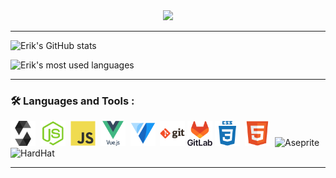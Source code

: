 <div id="header" align="center">
  <img src="HelloThere.gif" width="80%"/>
</div>

---

![Erik's GitHub stats](https://github-readme-stats.vercel.app/api?theme=radical&username=ESNJS&show_icons=true&count_private=true)

![Erik's most used languages](https://github-readme-stats.vercel.app/api/top-langs/?theme=radical&username=ESNJS&layout=compact&show_icons=true&count_private=true)

---

### :hammer_and_wrench: Languages and Tools :
<div>
  <img src="https://github.com/devicons/devicon/blob/master/icons/solidity/solidity-original.svg" title="Solidity" alt="Solidity" width="40" height="40"/>&nbsp;
  <img src="https://github.com/devicons/devicon/blob/master/icons/nodejs/nodejs-original.svg" title="NodeJS" alt="NodeJS" width="40" height="40"/>&nbsp;
  <img src="https://github.com/devicons/devicon/blob/master/icons/javascript/javascript-original.svg" title="JavaScript" alt="JavaScript" width="40" height="40"/>&nbsp;
  <img src="https://github.com/devicons/devicon/blob/master/icons/vuejs/vuejs-original-wordmark.svg" title="VueJS" alt="VueJS" width="40" height="40"/>&nbsp;
  <img src="https://github.com/devicons/devicon/blob/master/icons/vuetify/vuetify-original.svg" title="Vuetify" alt="Vuetify" width="40" height="40"/>&nbsp;
  <img src="https://github.com/devicons/devicon/blob/master/icons/git/git-original-wordmark.svg" title="Git" **alt="Git" width="40" height="40"/>
  <img src="https://github.com/devicons/devicon/blob/master/icons/gitlab/gitlab-original-wordmark.svg" title="GitLab" **alt="GitLab" width="40" height="40"/>
  <img src="https://github.com/devicons/devicon/blob/master/icons/css3/css3-plain-wordmark.svg"  title="CSS3" alt="CSS" width="40" height="40"/>&nbsp;
  <img src="https://github.com/devicons/devicon/blob/master/icons/html5/html5-original.svg" title="HTML5" alt="HTML" width="40" height="40"/>&nbsp;
  <img src="aseprite-svgrepo-com.svg" title="Aseprite" alt="Aseprite" width="40" height="40"/>&nbsp;
  <img src="hardhat.svg" title="HardHat" alt="HardHat" width="40" height="40"/>&nbsp;
</div>

---
<div align="center">
  <img src="https://komarev.com/ghpvc/?username=ESNJS&style=flat-square&color=blue" alt=""/>
</div>
